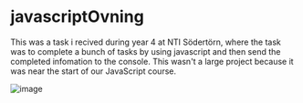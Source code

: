 # javascriptOvning
This was a task i recived during year 4 at NTI Södertörn, where the task was to complete a bunch of tasks by using javascript and then send the completed infomation to the console.
This wasn't a large project because it was near the start of our JavaScript course.
 
![image](https://github.com/MyNameJaeff/javascriptOvning/assets/90324303/71474ac3-71e0-4c4a-9b27-805798913f21)
